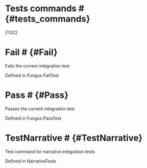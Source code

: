 # Tests commands # {#tests_commands}

[TOC]
# Fail # {#Fail}
Fails the current integration test

Defined in Fungus.FailTest
# Pass # {#Pass}
Passes the current integration test

Defined in Fungus.PassTest
# TestNarrative # {#TestNarrative}
Test command for narrative integration tests

Defined in NarrativeTests
